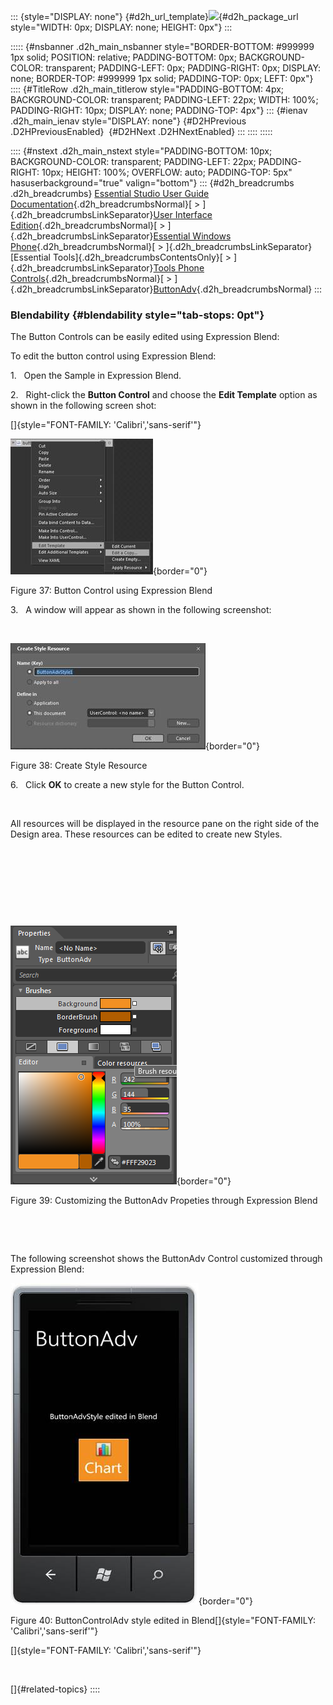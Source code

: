 ::: {style="DISPLAY: none"}
[](ms-xhelp:///?Id=d2h_url_template){#d2h_url_template}![](!package_url!){#d2h_package_url style="WIDTH: 0px; DISPLAY: none; HEIGHT: 0px"}
:::

::::: {#nsbanner .d2h_main_nsbanner style="BORDER-BOTTOM: #999999 1px solid; POSITION: relative; PADDING-BOTTOM: 0px; BACKGROUND-COLOR: transparent; PADDING-LEFT: 0px; PADDING-RIGHT: 0px; DISPLAY: none; BORDER-TOP: #999999 1px solid; PADDING-TOP: 0px; LEFT: 0px"}
:::: {#TitleRow .d2h_main_titlerow style="PADDING-BOTTOM: 4px; BACKGROUND-COLOR: transparent; PADDING-LEFT: 22px; WIDTH: 100%; PADDING-RIGHT: 10px; DISPLAY: none; PADDING-TOP: 4px"}
::: {#ienav .d2h_main_ienav style="DISPLAY: none"}
[](ms-xhelp:///?Id=22d2d13f-0120-4997-a7d6-db8956c707e6){#D2HPrevious .D2HPreviousEnabled}  [](ms-xhelp:///?Id=030cd146-69d9-420c-8e7b-5f242a535c91){#D2HNext .D2HNextEnabled}
:::
::::
:::::

:::: {#nstext .d2h_main_nstext style="PADDING-BOTTOM: 10px; BACKGROUND-COLOR: transparent; PADDING-LEFT: 22px; PADDING-RIGHT: 10px; HEIGHT: 100%; OVERFLOW: auto; PADDING-TOP: 5px" hasuserbackground="true" valign="bottom"}
::: {#d2h_breadcrumbs .d2h_breadcrumbs}
[Essential Studio User Guide Documentation](ms-xhelp:///?Id=12457748-09e3-4d74-a240-8e049cedf030){.d2h_breadcrumbsNormal}[ \> ]{.d2h_breadcrumbsLinkSeparator}[User Interface Edition](ms-xhelp:///?Id=c29296b7-531c-413b-a0ec-488ca1f7f669){.d2h_breadcrumbsNormal}[ \> ]{.d2h_breadcrumbsLinkSeparator}[Essential Windows Phone](ms-xhelp:///?Id=5ea1999c-4eff-4775-b84e-407dc825f555){.d2h_breadcrumbsNormal}[ \> ]{.d2h_breadcrumbsLinkSeparator}[Essential Tools]{.d2h_breadcrumbsContentsOnly}[ \> ]{.d2h_breadcrumbsLinkSeparator}[Tools Phone Controls](ms-xhelp:///?Id=785aeb70-aa68-45ce-9666-964f209e58fd){.d2h_breadcrumbsNormal}[ \> ]{.d2h_breadcrumbsLinkSeparator}[ButtonAdv](ms-xhelp:///?Id=8bcd5f67-b984-45f1-988c-801c4719cf8f){.d2h_breadcrumbsNormal}
:::

### Blendability {#blendability style="tab-stops: 0pt"}

The Button Controls can be easily edited using Expression Blend:

To edit the button control using Expression Blend:

1.   Open the Sample in Expression Blend.

2.   Right-click the **Button Control** and choose the **Edit Template** option as shown in the following screen shot:

[]{style="FONT-FAMILY: 'Calibri','sans-serif'"} 

![](ImagesExt/image78_38.jpg){border="0"}

Figure 37: Button Control using Expression Blend

3.   A window will appear as shown in the following screenshot:

 

![](ImagesExt/image78_39.jpg){border="0"}

Figure 38: Create Style Resource

6.   Click **OK** to create a new style for the Button Control.

 

All resources will be displayed in the resource pane on the right side of the Design area. These resources can be edited to create new Styles.

 

 

 

 

![](ImagesExt/image78_40.png){border="0"}

Figure 39: Customizing the ButtonAdv Propeties through Expression Blend

 

 

The following screenshot shows the ButtonAdv Control customized through Expression Blend:

![](ImagesExt/image78_41.jpg){border="0"}

Figure 40: ButtonControlAdv style edited in Blend[]{style="FONT-FAMILY: 'Calibri','sans-serif'"}

[]{style="FONT-FAMILY: 'Calibri','sans-serif'"} 

 

[]{#related-topics}
::::
